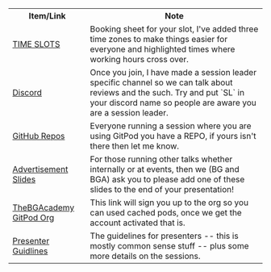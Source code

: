 
<table style="width:100%">
	<tr>
		<th>Item/Link</th>
		<th>Note</th>
	</tr>
	<tr>
		<td><a href=https://docs.google.com/spreadsheets/d/12QOQ9e0j7lWwkiVuan96RSX4IxIyV90ZFez3upvhxnc/edit?usp=sharing>TIME SLOTS</a></td>
		<td>Booking sheet for your slot, I've added three time zones to make things easier for everyone and highlighted times where working hours cross over.</td>
	</tr>
	<tr>
		<td><a href=https://discord.gg/sKU3RGDE>Discord</a></td>
		<td>Once you join, I have made a session leader specific channel so we can talk about reviews and the such. Try and put `SL` in your discord name so people are aware you are a session leader.</td>
	</tr>
	<tr>
		<td><a href=https://github.com/orgs/thebgacademy/repositories>GitHub Repos</a></td>
		<td>Everyone running a session where you are using GitPod you have a REPO, if yours isn't there then let me know.</td>
	</tr>
	<tr>
		<td><a href=https://docs.google.com/presentation/d/1Httbap3RlN9UVA2lI4QCdPSwFZMp4IKBOSK7H9uwsPA/edit#slide=id.g2e761df981f_0_0>Advertisement Slides</a></td>
		<td>For those running other talks whether internally or at events, then we (BG and BGA) ask you to please add one of these slides to the end of your presentation!</td>
	</tr>
	<tr>
		<td><a href=https://gitpod.io/orgs/join?inviteId=e0bea3ac-1fa8-476a-8dd6-87e7d7d8b5f8>TheBGAcademy GitPod Org</a></td>
		<td>This link will sign you up to the org so you can used cached pods, once we get the account activated that is.</td>
	</tr>
	<tr>
		<td><a href=https://docs.google.com/presentation/d/1Vr6QUv7GF7qY62EBdzHhUP2S8txnEc3Y6QaCbYTHhvs/edit?usp=sharing>Presenter Guidlines</a></td>
		<td>The guidelines for presenters -- this is mostly common sense stuff -- plus some more details on the sessions.</td>
	</tr>
  </table>